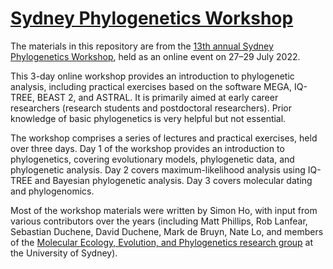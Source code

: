 # [Sydney Phylogenetics Workshop](https://meep.sydney.edu.au/workshops/)

The materials in this repository are from the [13th annual Sydney Phylogenetics Workshop](https://meep.sydney.edu.au/workshops/), held as an online event on 27–29 July 2022. 

This 3-day online workshop provides an introduction to phylogenetic analysis, including practical exercises based on the software MEGA, IQ-TREE, BEAST 2, and ASTRAL. It is primarily aimed at early career researchers (research students and postdoctoral researchers). Prior knowledge of basic phylogenetics is very helpful but not essential.

The workshop comprises a series of lectures and practical exercises, held over three days. Day 1 of the workshop provides an introduction to phylogenetics, covering evolutionary models, phylogenetic data, and phylogenetic analysis. Day 2 covers maximum-likelihood analysis using IQ-TREE and Bayesian phylogenetic analysis. Day 3 covers molecular dating and phylogenomics. 

Most of the workshop materials were written by Simon Ho, with input from various contributors over the years (including Matt Phillips, Rob Lanfear, Sebastian Duchene, David Duchene, Mark de Bruyn, Nate Lo, and members of the [Molecular Ecology, Evolution, and Phylogenetics research group](https://meep.sydney.edu.au/) at the University of Sydney). 
